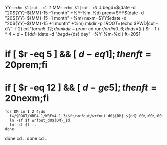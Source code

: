 YY=`echo $1|cut -c1-2`
MM=`echo $1|cut -c3-4`
begd=$(date -d "20${YY}-${MM}-15 -1 month" +%Y-%m-%d)
prem=$YY$(date -d "20${YY}-${MM}-15 -1 month" +%m)
nexm=$YY$(date -d "20${YY}-${MM}-15 +1 month" +%m)
mkdir -p $1
ROOT=$(echo $PWD|cut -d'/' -f 2)
cd $1
for r in {5..12};do 
  mkdir -p run$r
  cd run$r
  for d in {0..6};do 
    ds=$(( ( $r - 1 ) * 4 + $d -1 ))
    dd=$(date -d "$begd +${ds} day" +%Y-%m-%d )
    ft=20$1
#    if [ $r -eq 5 ] && [ $d -eq 1 ];then ft=20$prem;fi
#    if [ $r -eq 12 ] && [ $d -ge 5 ];then ft=20$nexm;fi
    for DM in 1 2 4;do 
      f=/$ROOT/WRF4.1/WRFv4.1.3/$ft/wrfout/wrfout_d0${DM}_${dd}_00\:00\:00
      ln -sf $f wrfout_d0${DM}_$d
      ln -sf $f ..
    done
  done
  cd ..
done
cd ..
